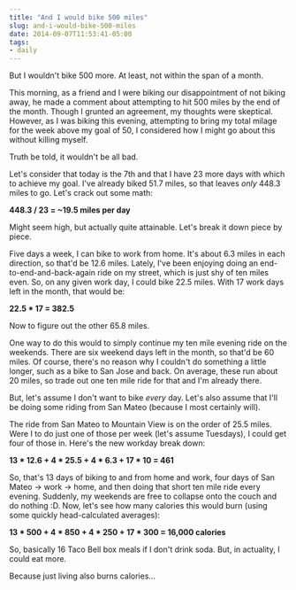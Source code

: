 ```yaml
---
title: "And I would bike 500 miles"
slug: and-i-would-bike-500-miles
date: 2014-09-07T11:53:41-05:00
tags:
- daily
---
```

But I wouldn't bike 500 more. At least, not within the span of a month.

This morning, as a friend and I were biking our disappointment of not biking away, he made a comment about attempting to hit 500 miles by the end of the month. Though I grunted an agreement, my thoughts were skeptical. However, as I was biking this evening, attempting to bring my total milage for the week above my goal of 50, I considered how I might go about this without killing myself.

Truth be told, it wouldn't be all bad.

Let's consider that today is the 7th and that I have 23 more days with which to achieve my goal. I've already biked 51.7 miles, so that leaves _only_ 448.3 miles to go. Let's crack out some math:

**448.3 / 23 = ~19.5 miles per day**

Might seem high, but actually quite attainable. Let's break it down piece by piece.

Five days a week, I can bike to work from home. It's about 6.3 miles in each direction, so that'd be 12.6 miles. Lately, I've been enjoying doing an end-to-end-and-back-again ride on my street, which is just shy of ten miles even. So, on any given work day, I could bike 22.5 miles. With 17 work days left in the month, that would be:

**22.5 * 17 = 382.5**

Now to figure out the other 65.8 miles.

One way to do this would to simply continue my ten mile evening ride on the weekends. There are six weekend days left in the month, so that'd be 60 miles. Of course, there's no reason why I couldn't do something a little longer, such as a bike to San Jose and back. On average, these run about 20 miles, so trade out one ten mile ride for that and I'm already there.

But, let's assume I don't want to bike _every_ day. Let's also assume that I'll be doing some riding from San Mateo (because I most certainly will).

The ride from San Mateo to Mountain View is on the order of 25.5 miles. Were I to do just one of those per week (let's assume Tuesdays), I could get four of those in. Here's the new workday break down:

**13 * 12.6 + 4 * 25.5 + 4 * 6.3 + 17 * 10 = 461**

So, that's 13 days of biking to and from home and work, four days of San Mateo -> work -> home, and then doing that short ten mile ride every evening. Suddenly, my weekends are free to collapse onto the couch and do nothing :D. Now, let's see how many calories this would burn (using some quickly head-calculated averages):

**13 * 500 + 4 * 850 + 4 * 250 + 17 * 300 = 16,000 calories**

So, basically 16 Taco Bell box meals if I don't drink soda. But, in actuality, I could eat more.

Because just living also burns calories...
